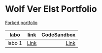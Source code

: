 # Wolf Ver Elst Portfolio

[Forked portfolio](https://github.com/mogumogudj/dev5-portfolios-2023) 


| labo        |link           | CodeSandbox  |
| ------------- |:-------------:| -----:|
| labo 1      | [Link](https://github.com/Bram-Colleman/Lab1-Speech) |  [Link]()|
